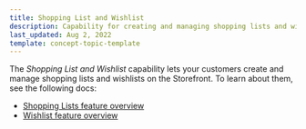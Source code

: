 ```yaml
---
title: Shopping List and Wishlist
description: Capability for creating and managing shopping lists and wishlists.
last_updated: Aug 2, 2022
template: concept-topic-template
---
```


The *Shopping List and Wishlist* capability lets your customers create and manage shopping lists and wishlists on the Storefront. To learn about them, see the following docs:

* [Shopping Lists feature overview](/docs/pbc/all/shopping-list-and-wishlist/{{page.version}}/shopping-lists-feature-overview/shopping-lists-feature-overview.html)
* [Wishlist feature overview](/docs/pbc/all/shopping-list-and-wishlist/{{page.version}}/wishlist-feature-overview.html)
